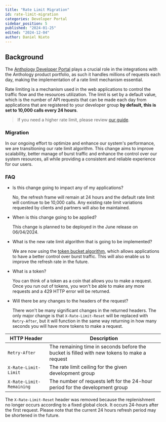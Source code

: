 ```yaml
---
title: "Rate Limit Migration"
id: rate-limit-migration
categories: Developer Portal
sidebar_position: 5
published: "2024-01-25"
edited: "2024-12-04"
author: Daniel Nieto
---
```


## Background

The [Anthology Developer Portal](https://developer.anthology.com) plays a crucial role in the integrations with the Anthology product portfolio, as such it handles millions of requests each day, making the implementation of a rate limit mechanism essential.

Rate limiting is a mechanism used in the web applications to control the traffic flow and the resources utilization. The limit is set by a default value, which is the number of API requests that can be made each day from applications that are registered to your developer group **by default, this is set to 10,000 calls every 24 hours**.

> If you need a higher rate limit, please review [our guide](/docs/developer-portal/production-groups-rest-api-and-site-registration-limits).

### Migration

In our ongoing effort to optimize and enhance our system's performance, we are transitioning our rate limit algorithm. This change aims to improve scalability, better manage of burst traffic and enhance the control over our system resources, all while providing a consistent and reliable experience for our users.

### FAQ

- Is this change going to impact any of my applications?

  No, the refresh frame will remain at 24 hours and the default rate limit will continue to be 10,000 calls. Any existing rate limit variations requested by clients and partners will also be maintained.

- When is this change going to be applied?

  This change is planned to be deployed in the June release on 06/04/2024.

- What is the new rate limit algorithm that is going to be implemented?

  We are now using the [token bucket algorithm](https://medium.com/@yeshsurya/token-bucket-algorithm-a-flexible-approach-to-network-traffic-management-1baffc59c2f5), which allows applications to have a better control over burst traffic. This will also enable us to improve the refresh rate in the future.

- What is a token?

  You can think of a token as a coin that allows you to make a request. Once you run out of tokens, you won't be able to make any more requests and a 429 HTTP error will be returned.

- Will there be any changes to the headers of the request?

  There won't be many significant changes in the returned headers. The only major change is that `X-Rate-Limit-Reset` will be replaced with `Retry-After`, but it will function in the same way returning in how many seconds you will have more tokens to make a request.

| HTTP Header              | Description                                                                                 |
| ------------------------ | ------------------------------------------------------------------------------------------- |
| `Retry-After`            | The remaining time in seconds before the bucket is filled with new tokens to make a request |
| `X-Rate-Limit-Limit`     | The rate limit ceiling for the given development group                                      |
| `X-Rate-Limit-Remaining` | The number of requests left for the 24-hour period for the development group                |

The `X-Rate-Limit-Reset` header was removed because the replenishment no longer occurs according to a fixed global clock. It occurs 24-hours after the first request. Please note that the current 24 hours refresh period may be shortened in the future.
